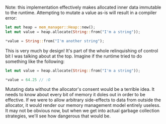 Note: this implementation effectively makes allocated inner data immutable to the runtime. Attempting to mutate a value as-is will result
in a compiler error:

```rust
let mut heap = mem_manager::Heap::new();
let mut value = heap.allocate(String::from("I'm a string"));

*value = String::from("I'm another string");
```

This is very much by design! It's part of the whole relinquishing of control bit I was talking about at the top. Imagine 
if the runtime tried to do something like the following:

```rust 
let mut value = heap.allocate(String::from("I'm a string"));

*value = 64.25 // :O
``` 

Mutating data without the allocator's consent would be a terrible idea. It needs to know about every bit of memory it doles out 
in order to be effective. If we were to allow arbitrary side-effects to data from outside the allocator, it would
render our memory management model entirely useless. It may not be obvious now, but when we get into actual garbage collection strategies,
we'll see how dangerous that would be.